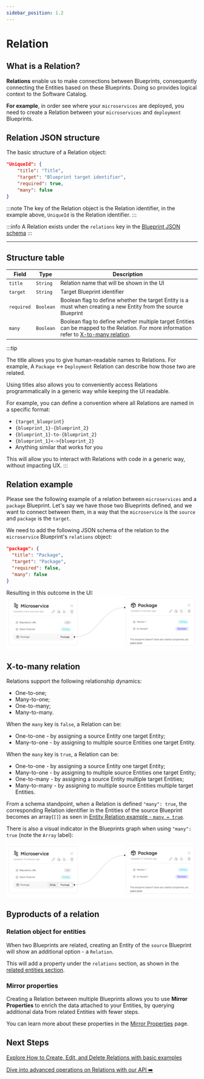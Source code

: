 ```yaml
---
sidebar_position: 1.2
---
```


# Relation

## What is a Relation?

**Relations** enable us to make connections between Blueprints, consequently connecting the Entities based on these Blueprints. Doing so provides logical context to the Software Catalog.

**For example**, in order see where your `microservices` are deployed, you need to create a Relation between your `microservices` and `deployment` Blueprints.

## Relation JSON structure

The basic structure of a Relation object:

```json showLineNumbers
"UniqueId": {
    "title": "Title",
    "target": "Blueprint target identifier",
    "required": true,
    "many": false
}
```

:::note
The key of the Relation object is the Relation identifier, in the example above, `UniqueId` is the Relation identifier.
:::

:::info
A Relation exists under the `relations` key in the [Blueprint JSON schema](./blueprint.md#blueprint-json-schema)
:::

---

## Structure table

| Field      | Type      | Description                                                                                                                                                     |
| ---------- | --------- | --------------------------------------------------------------------------------------------------------------------------------------------------------------- |
| `title`    | `String`  | Relation name that will be shown in the UI                                                                                                                      |
| `target`   | `String`  | Target Blueprint identifier                                                                                                                                     |
| `required` | `Boolean` | Boolean flag to define whether the target Entity is a must when creating a new Entity from the source Blueprint                                                 |
| `many`     | `Boolean` | Boolean flag to define whether multiple target Entities can be mapped to the Relation. For more information refer to [X-to-many relation](#x-to-many-relation). |

:::tip

The title allows you to give human-readable names to Relations. For example, A `Package` <-> `Deployment` Relation can describe how those two are related.

Using titles also allows you to conveniently access Relations programmatically in a generic way while keeping the UI readable.

For example, you can define a convention where all Relations are named in a specific format:

- `{target_blueprint}`
- `{blueprint_1}-{blueprint_2}`
- `{blueprint_1}-to-{blueprint_2}`
- `{blueprint_1}<->{blueprint_2}`
- Anything similar that works for you

This will allow you to interact with Relations with code in a generic way, without impacting UX.
:::

## Relation example

Please see the following example of a relation between `microservices` and a `package` Blueprint.
Let's say we have those two Blueprints defined, and we want to connect between them, in a way that the `microservice` is the `source` and `package` is the `target`.

We need to add the following JSON schema of the relation to the `microservice` Blueprint's `relations` object:

```json showLineNumbers
"package": {
  "title": "Package",
  "target": "Package",
  "required": false,
  "many": false
}
```

Resulting in this outcome in the UI:
![Blueprints Graph with Relations Line](../../../static/img/platform-overview/port-components/MicroservicePackageBlueprintGraphRelationUI.png)

## X-to-many relation

Relations support the following relationship dynamics:

- One-to-one;
- Many-to-one;
- One-to-many;
- Many-to-many.

When the `many` key is `false`, a Relation can be:

- One-to-one - by assigning a source Entity one target Entity;
- Many-to-one - by assigning to multiple source Entities one target Entity.

When the `many` key is `true`, a Relation can be:

- One-to-one - by assigning a source Entity one target Entity;
- Many-to-one - by assigning to multiple source Entities one target Entity;
- One-to-many - by assigning a source Entity multiple target Entities;
- Many-to-many - by assigning to multiple source Entities multiple target Entities.

From a schema standpoint, when a Relation is defined `"many": true`, the corresponding Relation identifier in the Entities of the source Blueprint becomes an array(`[]`) as seen in [Entity Relation example - `many = true`](./entity.md#entity-relation-example---many--true).

There is also a visual indicator in the Blueprints graph when using `"many": true` (note the `Array` label):

![Developer Portal Blueprints Graph Many Relation](../../../static/img/platform-overview/port-components/MicroservicePackageBlueprintGraphManyRelationUI.png)

## Byproducts of a relation

### Relation object for entities

When two Blueprints are related, creating an Entity of the `source` Blueprint will show an additional option - a `Relation`.

This will add a property under the `relations` section, as shown in the [related entities section](./entity#related-entities).

### Mirror properties

Creating a Relation between multiple Blueprints allows you to use **Mirror Properties** to enrich the data attached to your Entities, by querying additional data from related Entities with fewer steps.

You can learn more about these properties in the [Mirror Properties](./mirror-properties) page.

## Next Steps

[Explore How to Create, Edit, and Delete Relations with basic examples](../../tutorials/relation-basics.md)

[Dive into advanced operations on Relations with our API ➡️ ](../../api-reference)
